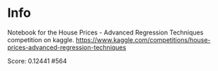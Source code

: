 # Info
Notebook for the House Prices - Advanced Regression Techniques competition on kaggle. 
https://www.kaggle.com/competitions/house-prices-advanced-regression-techniques

Score: 0.12441
#564
